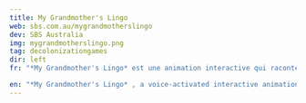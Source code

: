 ```yaml
---
title: My Grandmother's Lingo
web: sbs.com.au/mygrandmotherslingo
dev: SBS Australia
img: mygrandmotherslingo.png
tag: decolonizationgames
dir: left
fr: "*My Grandmother's Lingo* est une animation interactive qui raconte l’histoire d’une jeune femme autochtone luttant pour sauver sa langue indigène. Ce jeu est un bon point de départ à la discussion sur la manière dont le capitalisme et le colonialisme mettent en danger les langues et cultures autochtones, et sur l’importance de la résistance."

en: "*My Grandmother's Lingo* , a voice-activated interactive animation that tells the story of a young Aboriginal woman who is fighting to save her Indigenous language. This game is a great way to start a discussion about the ways that capitalism and colonialism endanger indigenous languages and cultures, and on the importance of fighting back."
---
```

